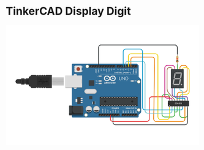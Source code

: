 # TinkerCAD Display Digit

![Circuit Diagram](https://github.com/NishitMittal2004/TinkerCAD_Display_Digit/blob/main/Display_Digit.png)
